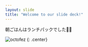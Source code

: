```yaml
---
layout: slide
title: "Welcome to our slide deck!"
---
```


朝ごはんはランチパックでした🥪:sparkles:

![octofez](https://octodex.github.com/images/octofez.png)
{: .center}
